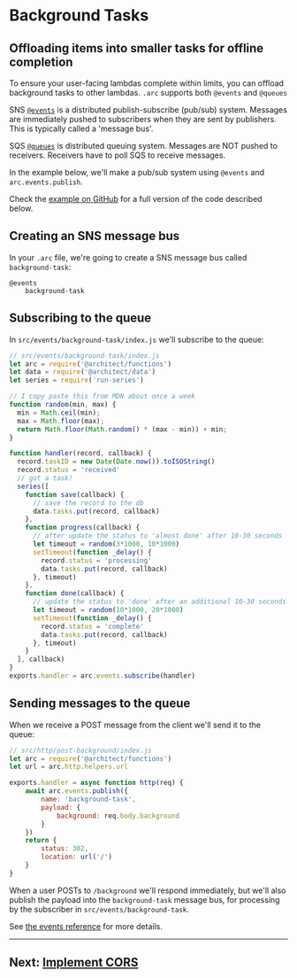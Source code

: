 # Background Tasks

## Offloading items into smaller tasks for offline completion

To ensure your user-facing lambdas complete within limits, you can offload background tasks to other lambdas. `.arc` supports both `@events` and `@queues`

SNS [`@events`](/reference/events) is a distributed publish-subscribe (pub/sub) system. Messages are immediately pushed to subscribers when they are sent by publishers. This is typically called a 'message bus'.

SQS [`@queues`](/reference/queues) is distributed queuing system. Messages are NOT pushed to receivers. Receivers have to poll SQS to receive messages.

In the example below, we'll make a pub/sub system using `@events` and `arc.events.publish`.

Check the [example on GitHub](https://github.com/architect/arc-example-events-pubsub) for a full version of the code described below.

## Creating an SNS message bus

In your `.arc` file, we're going to create a SNS message bus called `background-task`:

```
@events
    background-task 
```

## Subscribing to the queue

In `src/events/background-task/index.js` we'll subscribe to the queue:

```javascript
// src/events/background-task/index.js
let arc = require('@architect/functions')
let data = require('@architect/data')
let series = require('run-series')

// I copy paste this from MDN about once a week
function random(min, max) {
  min = Math.ceil(min);
  max = Math.floor(max);
  return Math.floor(Math.random() * (max - min)) + min;
}

function handler(record, callback) {
  record.taskID = new Date(Date.now()).toISOString()
  record.status = 'received'
  // got a task!
  series([
    function save(callback) {
      // save the record to the db
      data.tasks.put(record, callback) 
    },
    function progress(callback) {
      // after update the status to 'almost done' after 10-30 seconds
      let timeout = random(3*1000, 10*1000)
      setTimeout(function _delay() {
        record.status = 'processing'
        data.tasks.put(record, callback) 
      }, timeout) 
    },
    function done(callback) {
      // update the status to 'done' after an additional 10-30 seconds
      let timeout = random(10*1000, 20*1000)
      setTimeout(function _delay() {
        record.status = 'complete'
        data.tasks.put(record, callback) 
      }, timeout) 
    }
  ], callback)
}
exports.handler = arc.events.subscribe(handler)

```

## Sending messages to the queue

When we receive a POST message from the client we'll send it to the queue:

```javascript
// src/http/post-background/index.js
let arc = require('@architect/functions')
let url = arc.http.helpers.url

exports.handler = async function http(req) {
    await arc.events.publish({
        name: 'background-task',
        payload: {
            background: req.body.background
        }
    })
    return {
        status: 302,
        location: url('/')
    }
}

```

When a user POSTs to `/background` we'll respond immediately, but we'll also publish the payload into the `background-task` message bus, for processing by the subscriber in  `src/events/background-task`.

See [the events reference](/reference/events) for more details.

---


## Next: [Implement CORS](/guides/cors)
